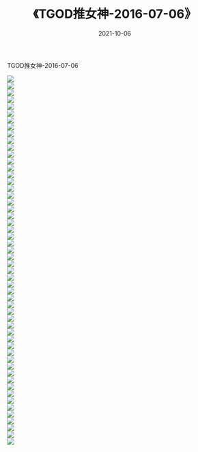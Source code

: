 ﻿---
layout: post
title:  《TGOD推女神-2016-07-06》
date:   2021-10-06
img: http://img.660000.xyz/Sharelink/网络美图/2021/TGOD推女神-2016-07-06/000.jpg
categories: [美女, 清纯, 唯美]
---

TGOD推女神-2016-07-06

  ![](http://img.660000.xyz/Sharelink/网络美图/2021/TGOD推女神-2016-07-06/001.jpg) <br> ![](http://img.660000.xyz/Sharelink/网络美图/2021/TGOD推女神-2016-07-06/002.jpg) <br> ![](http://img.660000.xyz/Sharelink/网络美图/2021/TGOD推女神-2016-07-06/003.jpg) <br> ![](http://img.660000.xyz/Sharelink/网络美图/2021/TGOD推女神-2016-07-06/004.jpg) <br> ![](http://img.660000.xyz/Sharelink/网络美图/2021/TGOD推女神-2016-07-06/005.jpg) <br> ![](http://img.660000.xyz/Sharelink/网络美图/2021/TGOD推女神-2016-07-06/006.jpg) <br> ![](http://img.660000.xyz/Sharelink/网络美图/2021/TGOD推女神-2016-07-06/007.jpg) <br> ![](http://img.660000.xyz/Sharelink/网络美图/2021/TGOD推女神-2016-07-06/008.jpg) <br> ![](http://img.660000.xyz/Sharelink/网络美图/2021/TGOD推女神-2016-07-06/009.jpg) <br> ![](http://img.660000.xyz/Sharelink/网络美图/2021/TGOD推女神-2016-07-06/010.jpg) <br> ![](http://img.660000.xyz/Sharelink/网络美图/2021/TGOD推女神-2016-07-06/011.jpg) <br> ![](http://img.660000.xyz/Sharelink/网络美图/2021/TGOD推女神-2016-07-06/012.jpg) <br> ![](http://img.660000.xyz/Sharelink/网络美图/2021/TGOD推女神-2016-07-06/013.jpg) <br> ![](http://img.660000.xyz/Sharelink/网络美图/2021/TGOD推女神-2016-07-06/014.jpg) <br> ![](http://img.660000.xyz/Sharelink/网络美图/2021/TGOD推女神-2016-07-06/015.jpg) <br> ![](http://img.660000.xyz/Sharelink/网络美图/2021/TGOD推女神-2016-07-06/016.jpg) <br> ![](http://img.660000.xyz/Sharelink/网络美图/2021/TGOD推女神-2016-07-06/017.jpg) <br> ![](http://img.660000.xyz/Sharelink/网络美图/2021/TGOD推女神-2016-07-06/018.jpg) <br> ![](http://img.660000.xyz/Sharelink/网络美图/2021/TGOD推女神-2016-07-06/019.jpg) <br> ![](http://img.660000.xyz/Sharelink/网络美图/2021/TGOD推女神-2016-07-06/020.jpg) <br> ![](http://img.660000.xyz/Sharelink/网络美图/2021/TGOD推女神-2016-07-06/021.jpg) <br> ![](http://img.660000.xyz/Sharelink/网络美图/2021/TGOD推女神-2016-07-06/022.jpg) <br> ![](http://img.660000.xyz/Sharelink/网络美图/2021/TGOD推女神-2016-07-06/023.jpg) <br> ![](http://img.660000.xyz/Sharelink/网络美图/2021/TGOD推女神-2016-07-06/024.jpg) <br> ![](http://img.660000.xyz/Sharelink/网络美图/2021/TGOD推女神-2016-07-06/025.jpg) <br> ![](http://img.660000.xyz/Sharelink/网络美图/2021/TGOD推女神-2016-07-06/026.jpg) <br> ![](http://img.660000.xyz/Sharelink/网络美图/2021/TGOD推女神-2016-07-06/027.jpg) <br> ![](http://img.660000.xyz/Sharelink/网络美图/2021/TGOD推女神-2016-07-06/028.jpg) <br> ![](http://img.660000.xyz/Sharelink/网络美图/2021/TGOD推女神-2016-07-06/029.jpg) <br> ![](http://img.660000.xyz/Sharelink/网络美图/2021/TGOD推女神-2016-07-06/030.jpg) <br> ![](http://img.660000.xyz/Sharelink/网络美图/2021/TGOD推女神-2016-07-06/031.jpg) <br> ![](http://img.660000.xyz/Sharelink/网络美图/2021/TGOD推女神-2016-07-06/032.jpg) <br> ![](http://img.660000.xyz/Sharelink/网络美图/2021/TGOD推女神-2016-07-06/033.jpg) <br> ![](http://img.660000.xyz/Sharelink/网络美图/2021/TGOD推女神-2016-07-06/034.jpg) <br> ![](http://img.660000.xyz/Sharelink/网络美图/2021/TGOD推女神-2016-07-06/035.jpg) <br> ![](http://img.660000.xyz/Sharelink/网络美图/2021/TGOD推女神-2016-07-06/036.jpg) <br> ![](http://img.660000.xyz/Sharelink/网络美图/2021/TGOD推女神-2016-07-06/037.jpg) <br> ![](http://img.660000.xyz/Sharelink/网络美图/2021/TGOD推女神-2016-07-06/038.jpg) <br> ![](http://img.660000.xyz/Sharelink/网络美图/2021/TGOD推女神-2016-07-06/039.jpg) <br> ![](http://img.660000.xyz/Sharelink/网络美图/2021/TGOD推女神-2016-07-06/040.jpg) <br> ![](http://img.660000.xyz/Sharelink/网络美图/2021/TGOD推女神-2016-07-06/041.jpg) <br> ![](http://img.660000.xyz/Sharelink/网络美图/2021/TGOD推女神-2016-07-06/042.jpg) <br> ![](http://img.660000.xyz/Sharelink/网络美图/2021/TGOD推女神-2016-07-06/043.jpg) <br> ![](http://img.660000.xyz/Sharelink/网络美图/2021/TGOD推女神-2016-07-06/044.jpg) <br> ![](http://img.660000.xyz/Sharelink/网络美图/2021/TGOD推女神-2016-07-06/045.jpg) <br> ![](http://img.660000.xyz/Sharelink/网络美图/2021/TGOD推女神-2016-07-06/046.jpg) <br> ![](http://img.660000.xyz/Sharelink/网络美图/2021/TGOD推女神-2016-07-06/047.jpg) <br> ![](http://img.660000.xyz/Sharelink/网络美图/2021/TGOD推女神-2016-07-06/048.jpg) <br> ![](http://img.660000.xyz/Sharelink/网络美图/2021/TGOD推女神-2016-07-06/049.jpg) <br> ![](http://img.660000.xyz/Sharelink/网络美图/2021/TGOD推女神-2016-07-06/050.jpg) <br> ![](http://img.660000.xyz/Sharelink/网络美图/2021/TGOD推女神-2016-07-06/051.jpg) <br> ![](http://img.660000.xyz/Sharelink/网络美图/2021/TGOD推女神-2016-07-06/052.jpg) <br> ![](http://img.660000.xyz/Sharelink/网络美图/2021/TGOD推女神-2016-07-06/053.jpg) <br> ![](http://img.660000.xyz/Sharelink/网络美图/2021/TGOD推女神-2016-07-06/054.jpg) <br>